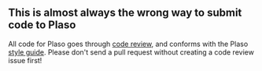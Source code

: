## This is almost always the wrong way to submit code to Plaso
 
All code for Plaso goes through [code review](https://github.com/log2timeline/plaso/wiki/Codereview),
and conforms with the Plaso [style guide](https://github.com/log2timeline/plaso/wiki/Style-guide).
Please don't send a pull request without creating a code review issue first!
